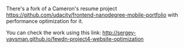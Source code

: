 
There's a fork of a Cameron's resume project https://github.com/udacity/frontend-nanodegree-mobile-portfolio
with performance optimization for it.

You can check the work using this link:
http://sergey-vaysman.github.io/fewdn-project4-website-optimization